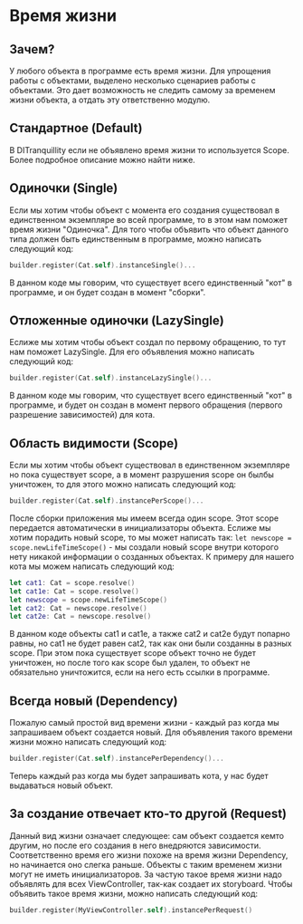 # Время жизни

## Зачем?
У любого объекта в программе есть время жизни. Для упрощения работы с объектами, выделено несколько сценариев работы с объектами. Это дает возможность не следить самому за временем жизни объекта, а отдать эту ответственно модулю.

## Стандартное (Default)
В DITranquillity если не объявлено время жизни то используется Scope. Более подробное описание можно найти ниже.

## Одиночки (Single)
Если мы хотим чтобы объект с момента его создания существовал в единственном экземпляре во всей программе, то в этом нам поможет время жизни "Одиночка". Для того чтобы объявить что объект данного типа должен быть единственным в программе, можно написать следующий код:
```Swift
builder.register(Cat.self).instanceSingle()...
```
В данном коде мы говорим, что существует всего единственный "кот" в программе, и он будет создан в момент "сборки".

## Отложенные одиночки (LazySingle)
Еслиже мы хотим чтобы объект создал по первому обращению, то тут нам поможет LazySingle. Для его объявления можно написать следующий код:
```Swift
builder.register(Cat.self).instanceLazySingle()...
```
В данном коде мы говорим, что существует всего единственный "кот" в программе, и будет он создан в момент первого обращения (первого разрешение зависимостей) для кота.

## Область видимости (Scope)
Если мы хотим чтобы объект существовал в единственном экземпляре но пока существует scope, а в момент разрушения scope он былбы уничтожен, то для этого можно написать следующий код:
```Swift
builder.register(Cat.self).instancePerScope()...
```
После сборки приложения мы имеем всегда один scope. Этот scope передается автоматически в инициализаторы объекта. Еслиже мы хотим порадить новый scope, то мы может написать так: `let newscope = scope.newLifeTimeScope()` - мы создали новый scope внутри которого нету никакой информации о созданных объектах. К примеру для нашего кота мы можем написать следующий код:
```Swift
let cat1: Cat = scope.resolve()
let cat1e: Cat = scope.resolve()
let newscope = scope.newLifeTimeScope()
let cat2: Cat = newscope.resolve()
let cat2e: Cat = newscope.resolve()
```
В данном коде объекты cat1 и cat1e, а также cat2 и cat2e будут попарно равны, но cat1 не будет равен cat2, так как они были созданны в разных scope. 
При этом пока существует scope объект точно не будет уничтожен, но после того как scope был удален, то объект не обязательно уничтожится, если на него есть ссылки в программе.

## Всегда новый (Dependency)
Пожалую самый простой вид времени жизни - каждый раз когда мы запрашиваем объект создается новый. Для объявления такого времени жизни можно написать следующий код:
```Swift
builder.register(Cat.self).instancePerDependency()...
```
Теперь каждый раз когда мы будет запрашивать кота, у нас будет выдаваться новый объект.

## За создание отвечает кто-то другой (Request)
Данный вид жизни означает следующее: сам объект создается кемто другим, но после его создания в него внедряются зависимости. Соответственно время его жизни похоже на время жизни Dependency, но начинается оно слегка раньше. Объекты с таким временем жизни могут не иметь инициализаторов. За частую такое время жизни надо объявлять для всех ViewController, так-как создает их storyboard. Чтобы объявить такое время жизни, можно написать следующий код:
```Swift
builder.register(MyViewController.self).instancePerRequest()
```
